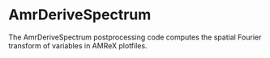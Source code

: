 # AmrDeriveSpectrum
The AmrDeriveSpectrum postprocessing code computes the spatial Fourier transform of variables in AMReX plotfiles.
